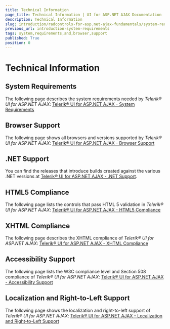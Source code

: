 ```yaml
---
title: Technical Information
page_title: Technical Information | UI for ASP.NET AJAX Documentation
description: Technical Information
slug: introduction/radcontrols-for-asp.net-ajax-fundamentals/system-requirements-and-browser-support
previous_url: introduction-system-requirements
tags: system,requirements,and,browser,support
published: True
position: 0
---
```


# Technical Information

## System Requirements

The following page describes the system requirements needed by *Telerik® UI for ASP.NET AJAX*: [Telerik® UI for ASP.NET AJAX - System Requirements](http://www.telerik.com/products/aspnet-ajax/getting-started/tech-sheets/system-requirements.aspx)

## Browser Support

The following page shows all browsers and versions supported by *Telerik® UI for ASP.NET AJAX*: [Telerik® UI for ASP.NET AJAX - Browser Support](http://www.telerik.com/products/aspnet-ajax/getting-started/tech-sheets/browser-support.aspx)

## .NET Support

You can find the releases that introduce builds created against the various .NET versions at [Telerik® UI for ASP.NET AJAX - .NET Support](https://www.telerik.com/aspnet-ajax/tech-sheets/net-support).

## HTML5 Compliance

The following page lists the controls that pass HTML 5 validation in *Telerik® UI for ASP.NET AJAX*: [Telerik® UI for ASP.NET AJAX - HTML5 Compliance](http://www.telerik.com/aspnet-ajax/tech-sheets/html5-compliance)

## XHTML Compliance

The following page describes the XHTML compliance of *Telerik® UI for ASP.NET AJAX*: [Telerik® UI for ASP.NET AJAX - XHTML Compliance](http://www.telerik.com/aspnet-ajax/tech-sheets/xhtml-compliance)

## Accessibility Support

The following page lists the W3C compliance level and Section 508 compliance of *Telerik® UI for ASP.NET AJAX*: [Telerik® UI for ASP.NET AJAX - Accessibility Support](http://www.telerik.com/aspnet-ajax/tech-sheets/accessibility-support)

## Localization and Right-to-Left Support

The following page shows the localization and right-to-left support of *Telerik® UI for ASP.NET AJAX*: [Telerik® UI for ASP.NET AJAX - Localization and Right-to-Left Support](http://www.telerik.com/aspnet-ajax/tech-sheets/localization-and-right-to-left-support)
